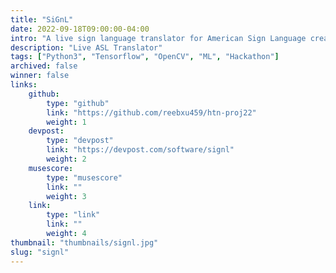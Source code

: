 ```yaml
---
title: "SiGnL"
date: 2022-09-18T09:00:00-04:00
intro: "A live sign language translator for American Sign Language created for Hack the North 2022."
description: "Live ASL Translator"
tags: ["Python3", "Tensorflow", "OpenCV", "ML", "Hackathon"]
archived: false
winner: false
links: 
    github: 
        type: "github"
        link: "https://github.com/reebxu459/htn-proj22"
        weight: 1
    devpost:
        type: "devpost"
        link: "https://devpost.com/software/signl"
        weight: 2
    musescore:
        type: "musescore"
        link: ""
        weight: 3
    link:
        type: "link"
        link: ""
        weight: 4
thumbnail: "thumbnails/signl.jpg"
slug: "signl"
---
```


